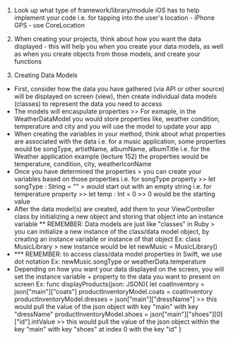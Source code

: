 <!-- This file highlights how to structure your projects-->

1. Look up what type of framework/library/module iOS has to help implement your code 
  i.e. for tapping into the user's location - iPhone GPS - use CoreLocation
  
2. When creating your projects, think about how you want the data displayed - this will help you when you create your data models, as well as when you create objects from those models, and create your functions 
  
3. Creating Data Models 
  - First, consider how the data you have gathered (via API or other source) will be displayed on screen (view), then create individual data models (classes) to represent the data you need to access 
  - The models will encaspulate properties >> For exmaple, in the WeatherDataModel you would store properties like, weather condition, temperature and city and you will use the model to update your app 
  - When creating the variables in your method, think about what properties are associated with the data
    i.e. for a music application, some properties would be songType, artistName, albumName, albumTitle
    i.e. for the Weather application example (lecture 152) the properties would be temperature, condition, city, weatherIconName
  - Once you have determined the properties > you can create your variables based on those properties
    i.e. for songType property >> let songType : String = "" > would start out with an empty string 
    i.e. for temperature property >> let temp : Int = 0 >> 0 would be the starting value
  - After the data model(s) are created, add them to your ViewController class by initializing a new object and storing that object into an instance variable 
    ** REMEMBER: Data models are just like "classes" in Ruby > you can initialize a new instance of the class/data model object, by creating an instance variable or instance of that object 
      Ex: class MusicLibrary > new instance would be let newMusic = MusicLibrary()
  - *** REMEMBER: to access class/data model properties in Swift, we use dot notation
      Ex: newMusic.songType or weatherData.temperature
  - Depending on how you want your data displayed on the screen, you will set the instance variable + property to the data you want to present on screen 
      Ex: func displayProducts(json: JSON){
            let coatInventory = json["main"]["coats"]
            productInventoryModel.coats = coatInventory
            productInventoryModel.dresses = json["main"]["dressName"] >> this would pull the value of the json object with key "main" with key "dressName" 
            productInventoryModel.shoes = json["main"]["shoes"][0]["id"].intValue >> this would pull the value of the json object within the key "main" with key "shoes" at index 0 with the key "id"
            }